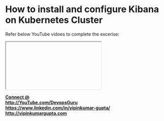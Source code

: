# How to install and configure Kibana on Kubernetes Cluster

Refer below YouTube vidoes to complete the excerise:
 
<iframe data-src="https://www.youtube.com/embed/sGF6bOi1NfA?autoplay=1"></iframe>
 
<b><u> Connect @ </u></b><br>
<b> http://YouTube.com/DevopsGuru </b> <br>
<b> https://www.linkedin.com/in/vipinkumar-gupta/ </b> <br>
<b> http://vipinkumargupta.com </b> <br>
